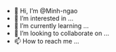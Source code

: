 - 👋 Hi, I’m @Minh-ngao
- 👀 I’m interested in ...
- 🌱 I’m currently learning ...
- 💞️ I’m looking to collaborate on ...
- 📫 How to reach me ...

<!---
Minh-ngao/Minh-ngao is a ✨ special ✨ repository because its `README.md` (this file) appears on your GitHub profile.
You can click the Preview link to take a look at your changes.
--->
